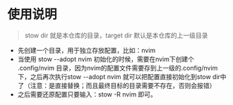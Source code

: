 # 使用说明
> stow dir 就是本仓库的目录，target dir 默认是本仓库的上一级目录
- 先创建一个目录，用于独立存放配置，比如：nvim
- 当使用 stow --adopt nvim 初始化的时候，需要在nvim下创建个 .config/nvim 目录，因为nvim的配置文件需要存到上一级的.config/nvim下，之后再次执行stow --adopt nvim 就可以把配置直接初始化到stow dir中了（注意：是直接替换；而且最终目标的目录需要不存在，否则会报错）
- 之后需要还原配置只要输入：stow -R nvim 即可。
